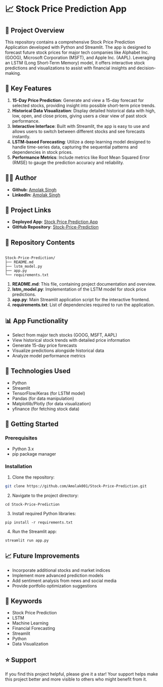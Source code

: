# 📈 Stock Price Prediction App

## 🎯 Project Overview
This repository contains a comprehensive Stock Price Prediction Application developed with Python and Streamlit. The app is designed to forecast future stock prices for major tech companies like Alphabet Inc. (GOOG), Microsoft Corporation (MSFT), and Apple Inc. (AAPL). Leveraging an LSTM (Long Short-Term Memory) model, it offers interactive stock predictions and visualizations to assist with financial insights and decision-making.

## 🌟 Key Features
1. **15-Day Price Prediction**: Generate and view a 15-day forecast for selected stocks, providing insight into possible short-term price trends.
2. **Historical Data Visualization**: Display detailed historical data with high, low, open, and close prices, giving users a clear view of past stock performance.
3. **Interactive Interface**: Built with Streamlit, the app is easy to use and allows users to switch between different stocks and see forecasts instantly.
4. **LSTM-based Forecasting**: Utilize a deep learning model designed to handle time-series data, capturing the sequential patterns and dependencies in stock prices.
5. **Performance Metrics**: Include metrics like Root Mean Squared Error (RMSE) to gauge the prediction accuracy and reliability.

## 👨‍💻 Author
- **Github:** [Amolak Singh](https://github.com/Amolak001)
- **LinkedIn:** [Amolak Singh](https://www.linkedin.com/in/amolak--singh/)

## 🔗 Project Links
- **Deployed App**: [Stock Price Prediction App](https://stock-pridiction.streamlit.app/)
- **GitHub Repository**: [Stock-Price-Prediction](https://github.com/Amolak001/Stock-Price-Prediction)

## 📂 Repository Contents

```

Stock-Price-Prediction/
├── README.md
├── lstm_model.py
├── app.py
└── requirements.txt

```

1. **README.md**: This file, containing project documentation and overview.
2. **lstm_model.py**: Implementation of the LSTM model for stock price predictions.
3. **app.py**: Main Streamlit application script for the interactive frontend.
4. **requirements.txt**: List of dependencies required to run the application.

## 📊 App Functionality
- Select from major tech stocks (GOOG, MSFT, AAPL)
- View historical stock trends with detailed price information
- Generate 15-day price forecasts
- Visualize predictions alongside historical data
- Analyze model performance metrics

## 🧠 Technologies Used
- Python
- Streamlit
- TensorFlow/Keras (for LSTM model)
- Pandas (for data manipulation)
- Matplotlib/Plotly (for data visualization)
- yfinance (for fetching stock data)

## 🚀 Getting Started

### Prerequisites
- Python 3.x
- pip package manager

### Installation

1. Clone the repository:
```bash
git clone https://github.com/Amolak001/Stock-Price-Prediction.git
```

2. Navigate to the project directory:

```shellscript
cd Stock-Price-Prediction
```


3. Install required Python libraries:

```shellscript
pip install -r requirements.txt
```


4. Run the Streamlit app:

```shellscript
streamlit run app.py
```




## 📈 Future Improvements

- Incorporate additional stocks and market indices
- Implement more advanced prediction models
- Add sentiment analysis from news and social media
- Provide portfolio optimization suggestions


## 📑 Keywords

- Stock Price Prediction
- LSTM
- Machine Learning
- Financial Forecasting
- Streamlit
- Python
- Data Visualization


## ⭐ Support

If you find this project helpful, please give it a star! Your support helps make this project better and more visible to others who might benefit from it.
